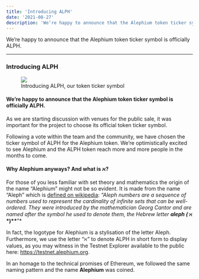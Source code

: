 ```yaml
---
title: 'Introducing ALPH'
date: '2021-08-27'
description: 'We’re happy to announce that the Alephium token ticker symbol is officially ALPH.'
---
```


We’re happy to announce that the Alephium token ticker symbol is officially ALPH.

---

### Introducing ALPH

<figure id="4d2d" class="graf graf--figure graf-after--h3">
<img src="https://cdn-images-1.medium.com/max/800/1*amQziQeFfHl-YNyQGNw0Gg.jpeg" class="graf-image" data-image-id="1*amQziQeFfHl-YNyQGNw0Gg.jpeg" data-width="700" data-height="307" data-is-featured="true" />
<figcaption>Introducing ALPH, our token ticker symbol</figcaption>
</figure>

#### We’re happy to announce that the Alephium token ticker symbol is officially **ALPH.**

As we are starting discussion with venues for the public sale, it was important for the project to choose its official token ticker symbol.

Following a vote within the team and the community, we have chosen the ticker symbol of ALPH for the Alephium token. We’re optimistically excited to see Alephium and the ALPH token reach more and more people in the months to come.

#### Why Alephium anyways? And what is א?

For those of you less familiar with set theory and mathematics the origin of the name “Alephium” might not be so evident. It is made from the name “Aleph” which is <a href="https://en.wikipedia.org/wiki/Aleph_number" class="markup--anchor markup--p-anchor" data-href="https://en.wikipedia.org/wiki/Aleph_number" rel="noopener" target="_blank">defined on wikipedia</a>: _“Aleph numbers are a sequence of numbers used to represent the cardinality of infinite sets that can be well-ordered. They were introduced by the mathematician Georg Cantor and are named after the symbol he used to denote them, the Hebrew letter_ **_aleph (_ ℵ \*)\*\***”\*

In fact, the logotype for Alephium is a stylisation of the letter Aleph. Furthermore, we use the letter “_ℵ”_ to denote ALPH in short form to display values, as you may witness in the Testnet Explorer available to the public here: <a href="https://testnet.alephium.org" class="markup--anchor markup--p-anchor" data-href="https://testnet.alephium.org" rel="noopener" target="_blank">https://testnet.alephium.org</a>.

In an homage to the technical promises of Ethereum, we followed the same naming pattern and the name **Alephium** was coined.

